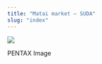 ```yaml
---
title: "Matai market – SUDA"
slug: "index"
---
```


[![](/wp-content/2011/12/95-300x225.jpg)](/wp-content/2011/12/95.jpg)

PENTAX Image